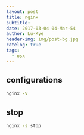 ```yaml
---
layout: post
title: nginx
subtitle: 
date: 2017-03-04 04-Mar-54
author: Lu-Kye
header-img: img/post-bg.jpg
catelog: true
tags: 
  - osx
---
```

## configurations
```bash
nginx -V
```

## stop
```bash
nginx -s stop
```
